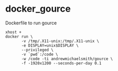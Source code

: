 # docker_gource
Dockerfile to run gource

```
xhost +
docker run \
       -v /tmp/.X11-unix:/tmp/.X11-unix \
       -e DISPLAY=unix$DISPLAY \
       --privileged \
       -v `pwd`:/code \
       -w /code -ti andrewmichaelsmith/gource \
       -f -1920x1200 --seconds-per-day 0.1
```
